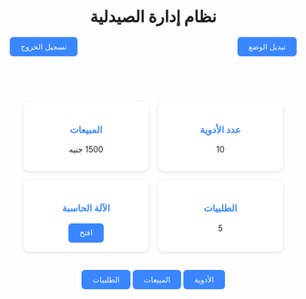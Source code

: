 <!DOCTYPE html><html lang="ar" dir="rtl">
<head>
  <meta charset="UTF-8" />
  <title>نظام إدارة الصيدلية</title>
  <meta name="viewport" content="width=device-width, initial-scale=1.0" />
  <style>
    :root {
      --main-bg: #f4f6f8;
      --card-bg: #ffffff;
      --primary: #3a86ff;
      --text-color: #222;
      --button-bg: #3a86ff;
    }[data-theme="dark"] {
  --main-bg: #121212;
  --card-bg: #1e1e1e;
  --primary: #90caf9;
  --text-color: #ffffff;
  --button-bg: #2196f3;
}

* {
  box-sizing: border-box;
}
body {
  margin: 0;
  font-family: 'Segoe UI', sans-serif;
  background: var(--main-bg);
  color: var(--text-color);
}
header {
  background: var(--primary);
  color: white;
  padding: 1rem;
  text-align: center;
}
button {
  padding: 0.6rem 1.2rem;
  background: var(--button-bg);
  color: white;
  border: none;
  border-radius: 6px;
  cursor: pointer;
}
input, select {
  padding: 0.6rem;
  margin: 0.5rem 0;
  width: 100%;
  border: 1px solid #ccc;
  border-radius: 6px;
}
main {
  padding: 1.5rem;
}
.cards {
  display: grid;
  grid-template-columns: repeat(auto-fit, minmax(200px, 1fr));
  gap: 1rem;
}
.card {
  background: var(--card-bg);
  padding: 1rem;
  border-radius: 12px;
  box-shadow: 0 2px 6px rgba(0, 0, 0, 0.1);
  text-align: center;
}
.card h3 {
  color: var(--primary);
}
table {
  width: 100%;
  border-collapse: collapse;
  background: var(--card-bg);
  margin-top: 1rem;
}
th, td {
  padding: 0.75rem;
  border: 1px solid #ddd;
  text-align: center;
}
th {
  background: #e9f0fb;
}
.hidden {
  display: none;
}
.top-controls {
  display: flex;
  justify-content: space-between;
  margin-bottom: 1rem;
}

  </style>
</head>
<body data-theme="light">
  <header>
    <h1>نظام إدارة الصيدلية</h1>
    <div class="top-controls">
      <button onclick="toggleTheme()">تبديل الوضع</button>
      <button onclick="logout()">تسجيل الخروج</button>
    </div>
  </header>
  <main>
    <section id="dashboard">
      <div class="cards">
        <div class="card"><h3>عدد الأدوية</h3><p>10</p></div>
        <div class="card"><h3>المبيعات</h3><p>1500 جنيه</p></div>
        <div class="card"><h3>الطلبيات</h3><p>5</p></div>
        <div class="card"><h3>الآلة الحاسبة</h3><button onclick="showCalculator()">افتح</button></div>
      </div>
      <div style="margin-top: 2rem; text-align:center">
        <button onclick="showSection('medicines')">الأدوية</button>
        <button onclick="showSection('sales')">المبيعات</button>
        <button onclick="showSection('orders')">الطلبيات</button>
      </div>
    </section><section id="medicines" class="hidden">
  <h2>إدارة الأدوية</h2>
  <input type="text" placeholder="بحث عن دواء...">
  <table>
    <thead><tr><th>الاسم</th><th>الكمية</th><th>انتهاء الصلاحية</th></tr></thead>
    <tbody><tr><td>باراسيتامول</td><td>20</td><td>2025-12-31</td></tr></tbody>
  </table>
  <button onclick="showSection('dashboard')">رجوع</button>
</section>

<section id="sales" class="hidden">
  <h2>المبيعات</h2>
  <input type="text" placeholder="اسم الدواء">
  <input type="number" placeholder="الكمية المباعة">
  <input type="number" placeholder="السعر">
  <button>تسجيل بيع</button>
  <button onclick="showSection('dashboard')">رجوع</button>
</section>

<section id="orders" class="hidden">
  <h2>الطلبيات</h2>
  <input type="text" placeholder="اسم المورد">
  <input type="text" placeholder="الدواء المطلوب">
  <input type="number" placeholder="الكمية">
  <button>إضافة طلبية</button>
  <button onclick="showSection('dashboard')">رجوع</button>
</section>

<section id="calculator" class="hidden">
  <h2>الآلة الحاسبة</h2>
  <input id="calcDisplay" type="text" readonly>
  <div>
    <button onclick="calc('1')">1</button>
    <button onclick="calc('2')">2</button>
    <button onclick="calc('3')">3</button>
    <button onclick="calc('+')">+</button><br>
    <button onclick="calc('4')">4</button>
    <button onclick="calc('5')">5</button>
    <button onclick="calc('6')">6</button>
    <button onclick="calc('-')">-</button><br>
    <button onclick="calc('7')">7</button>
    <button onclick="calc('8')">8</button>
    <button onclick="calc('9')">9</button>
    <button onclick="calc('*')">*</button><br>
    <button onclick="calc('0')">0</button>
    <button onclick="calc('/')">/</button>
    <button onclick="calc('C')">C</button>
    <button onclick="calc('=')">=</button>
  </div>
  <button onclick="showSection('dashboard')">رجوع</button>
</section>

  </main>  <script>
    function toggleTheme() {
      const body = document.body;
      const current = body.getAttribute('data-theme');
      body.setAttribute('data-theme', current === 'light' ? 'dark' : 'light');
    }

    function logout() {
      alert("تم تسجيل الخروج");
    }

    function showSection(id) {
      document.querySelectorAll('main section').forEach(sec => sec.classList.add('hidden'));
      document.getElementById(id).classList.remove('hidden');
    }

    function showCalculator() {
      showSection('calculator');
    }

    let calcInput = "";
    function calc(val) {
      const display = document.getElementById('calcDisplay');
      if (val === 'C') {
        calcInput = "";
      } else if (val === '=') {
        try {
          calcInput = eval(calcInput).toString();
        } catch {
          calcInput = "خطأ";
        }
      } else {
        calcInput += val;
      }
      display.value = calcInput;
    }
  </script></body>
</html>
